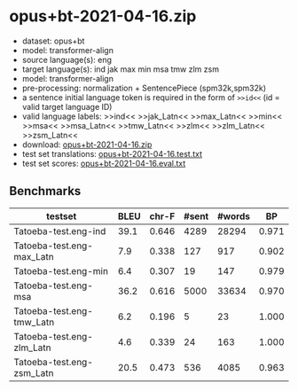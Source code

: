 # opus+bt-2021-04-16.zip

* dataset: opus+bt
* model: transformer-align
* source language(s): eng
* target language(s): ind jak max min msa tmw zlm zsm
* model: transformer-align
* pre-processing: normalization + SentencePiece (spm32k,spm32k)
* a sentence initial language token is required in the form of `>>id<<` (id = valid target language ID)
* valid language labels: >>ind<< >>jak_Latn<< >>max_Latn<< >>min<< >>msa<< >>msa_Latn<< >>tmw_Latn<< >>zlm<< >>zlm_Latn<< >>zsm_Latn<<
* download: [opus+bt-2021-04-16.zip](https://object.pouta.csc.fi/Tatoeba-MT-models/eng-msa/opus+bt-2021-04-16.zip)
* test set translations: [opus+bt-2021-04-16.test.txt](https://object.pouta.csc.fi/Tatoeba-MT-models/eng-msa/opus+bt-2021-04-16.test.txt)
* test set scores: [opus+bt-2021-04-16.eval.txt](https://object.pouta.csc.fi/Tatoeba-MT-models/eng-msa/opus+bt-2021-04-16.eval.txt)

## Benchmarks

| testset | BLEU  | chr-F | #sent | #words | BP |
|---------|-------|-------|-------|--------|----|
| Tatoeba-test.eng-ind 	| 39.1 	| 0.646 	| 4289 	| 28294 	| 0.971 |
| Tatoeba-test.eng-max_Latn 	| 7.9 	| 0.338 	| 127 	| 917 	| 0.902 |
| Tatoeba-test.eng-min 	| 6.4 	| 0.307 	| 19 	| 147 	| 0.979 |
| Tatoeba-test.eng-msa 	| 36.2 	| 0.616 	| 5000 	| 33634 	| 0.970 |
| Tatoeba-test.eng-tmw_Latn 	| 6.2 	| 0.196 	| 5 	| 23 	| 1.000 |
| Tatoeba-test.eng-zlm_Latn 	| 4.6 	| 0.339 	| 24 	| 163 	| 1.000 |
| Tatoeba-test.eng-zsm_Latn 	| 20.5 	| 0.473 	| 536 	| 4085 	| 0.963 |

